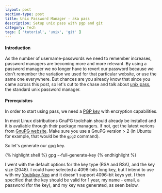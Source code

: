 ```yaml
---
layout: post
section-type: post
title: Unix Password Manager - aka pass
description: Setup unix pass with pgp and git
category: Tech
tags: [ 'tutorial', 'unix', 'git' ]
---
```


#### Introduction

As the number of username-passwords we need to remember increases, password managers are becoming
more and more relevant. By using a password manager we no longer have to revert our password because
we don't remember the variation we used for that particular website, or use the same one everywhere.
But chances are you already know that since you came across
this post, so let's cut to the chase and talk about [unix pass](https://www.passwordstore.org/), the standard
unix password manager. 

#### Prerequisites

In order to start using pass, we need a [PGP key](https://en.wikipedia.org/wiki/Pretty_Good_Privacy) with encryption
capabilities. 

In most Linux distributions GnuPG toolchain should already be installed and it is avaliable through their package managers.
If not, get the latest verions from [GnuPG website](https://www.gnupg.org/download/). Make sure you use a GnuPG version > 2
(in Ubuntu for example, that would be the `gpg2` command).  

So let's generate our gpg key. 

{% highlight shell %}
gpg --full-generate-key
{% endhighlight %}

I went with the default options for the key type (RSA and RSA), and the key size (2048). I could have selected a 4096-bits long
key, but I intend to use with my [Youbikey Neo](https://www.yubico.com/products/yubikey-hardware/yubikey-neo/) and it doesn't
support 4096-bit keys yet. I then specified that the key should be valid for 1 year, my name - email, a password (for the key),
and my key was generated, as seen below.

<pre>
</pre>
